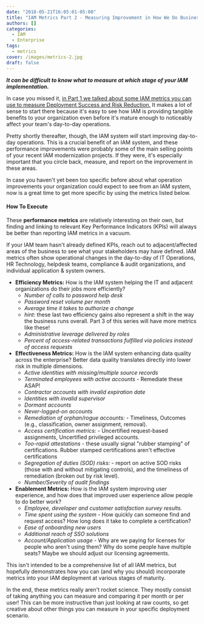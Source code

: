 ```yaml
---
date: "2018-05-21T16:05:01-05:00"
title: "IAM Metrics Part 2 - Measuring Improvement in How We Do Business Now"
authors: []
categories:
  - IAM
  - Enterprise
tags:
  - metrics
cover: /images/metrics-2.jpg
draft: false
---
```

***It can be difficult to know what to measure at which stage of your IAM implementation.***

In case you missed it, [in Part 1 we talked about some IAM metrics you can use to measure Deployment Success and Risk Reduction.](http://mattkopecki.com/post/iam-metrics/) 
It makes a lot of sense to start there because it's easy to see how IAM is providing tangible benefits to your organization even before it's mature enough to noticeably affect your team's day-to-day operations.

Pretty shortly thereafter, though, the IAM system *will* start improving day-to-day operations. This is a crucial benefit of an IAM system, and these performance improvements were probably some of the main selling points of your recent IAM modernization projects. If they were, it's especially important that you circle back, measure, and report on the improvement in these areas.

In case you haven't yet been too specific before about what operation improvements your organization could expect to see from an IAM system, now is a great time to get more specific by using the metrics listed below.

#### How To Execute

These **performance metrics** are relatively interesting on their own, but finding and linking to relevant Key Performance Indicators (KPIs) will always be better than reporting IAM metrics in a vacuum.

If your IAM team hasn't already defined KPIs, reach out to adjacent/affected areas of the business to see what your stakeholders may have defined. IAM metrics often show operational changes in the day-to-day of IT Operations, HR Technology, helpdesk teams, compliance & audit organizations, and individual application & system owners.

* **Efficiency Metrics:** How is the IAM system helping the IT and adjacent organizations do their jobs more efficiently? 
  - _Number of calls to password help desk_
  - _Password reset volume per month_
  - _Average time it takes to authorize a change_
  - _hint:_ these last two efficiency gains also represent a shift in the way the business runs overall. Part 3 of this series will have more metrics like these!
  - _Administrative leverage delivered by roles_
  - _Percent of access-related transactions fulfilled via policies instead of access requests_
* **Effectiveness Metrics:** How is the IAM system enhancing data quality across the enterprise? Better data quality translates directly into lower risk in multiple dimensions. 
  - _Active identities with missing/multiple source records_
  - _Terminated employees with active accounts_ - Remediate these ASAP!
  - _Contractor accounts with invalid expiration date_
  - _Identities with invalid supervisor_
  - _Dormant accounts_
  - _Never-logged-on accounts_
  - _Remediation of orphan/rogue accounts:_ - Timeliness, Outcomes (e.g., classification, owner assignment, removal).
  - _Access certification metrics:_ - Uncertified request-based assignments, Uncertified privileged accounts.
  - _Too-rapid attestations_ - these usually signal "rubber stamping" of certifications. Rubber stamped certifications aren't effective certifications
  - _Segregation of duties (SOD) risks:_ - report on active SOD risks (those with and without mitigating controls), and the timeliness of remediation (broken out by risk level).
  - _Number/Severity of audit findings_
* **Enablement Metrics:** How is the IAM system improving user experience, and how does that improved user experience allow people to do better work?
  - _Employee, developer and customer satisfaction survey results._
  - _Time spent using the system_ - How quickly can someone find and request access? How long does it take to complete a certification?
  - _Ease of onboarding new users_
  - _Additional reach of SSO solutions_
  - _Account/Application usage_ - Why are we paying for licenses for people who aren't using them? Why do some people have multiple seats? Maybe we should adjust our licensing agreements.

This isn't intended to be a comprehensive list of all IAM metrics, but hopefully demonstrates how you can (and why you should) incorporate metrics into your IAM deployment at various stages of maturity.

In the end, these metrics really aren't rocket science. They mostly consist of taking anything you can measure and comparing it per month or per user! This can be more instructive than just looking at raw counts, so get creative about other things you can measure in your specific deployment scenario.